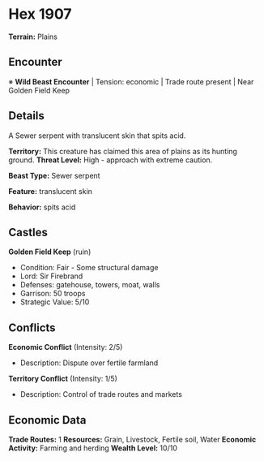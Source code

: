 # Hex 1907

**Terrain:** Plains

## Encounter
※ **Wild Beast Encounter** | Tension: economic | Trade route present | Near Golden Field Keep

## Details
A Sewer serpent with translucent skin that spits acid.

**Territory:** This creature has claimed this area of plains as its hunting ground.
**Threat Level:** High - approach with extreme caution.

**Beast Type:** Sewer serpent

**Feature:** translucent skin

**Behavior:** spits acid

## Castles
**Golden Field Keep** (ruin)
- Condition: Fair - Some structural damage
- Lord: Sir Firebrand
- Defenses: gatehouse, towers, moat, walls
- Garrison: 50 troops
- Strategic Value: 5/10

## Conflicts
**Economic Conflict** (Intensity: 2/5)
- Description: Dispute over fertile farmland

**Territory Conflict** (Intensity: 1/5)
- Description: Control of trade routes and markets

## Economic Data
**Trade Routes:** 1
**Resources:** Grain, Livestock, Fertile soil, Water
**Economic Activity:** Farming and herding
**Wealth Level:** 10/10
